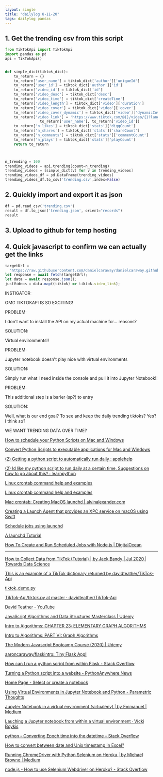 ```yaml
---
layout: single
title: "dailylog 8-11-20"
tags: dailylog pandas
---
```


## 1. Get the trending csv from this script

```python
from TikTokApi import TikTokApi
import pandas as pd
api = TikTokApi()


def simple_dict(tiktok_dict):
    to_return = {}
    to_return['user_name'] = tiktok_dict['author']['uniqueId']
    to_return['user_id'] = tiktok_dict['author']['id']
    to_return['video_id'] = tiktok_dict['id']
    to_return['video_desc'] = tiktok_dict['desc']
    to_return['video_time'] = tiktok_dict['createTime']
    to_return['video_length'] = tiktok_dict['video']['duration']
    to_return['video_cover'] = tiktok_dict['video']['cover']
    to_return['video_cover_dynamic'] = tiktok_dict['video']['dynamicCover']
    to_return['video_link'] = 'https://www.tiktok.com/@{}/video/{}?lang=en'.format(
                to_return['user_name'], to_return['video_id'])
    to_return['n_likes'] = tiktok_dict['stats']['diggCount']
    to_return['n_shares'] = tiktok_dict['stats']['shareCount']
    to_return['n_comments'] = tiktok_dict['stats']['commentCount']
    to_return['n_plays'] = tiktok_dict['stats']['playCount']
    return to_return



n_trending = 100
trending_videos = api.trending(count=n_trending)
trending_videos = [simple_dict(v) for v in trending_videos]
trending_videos_df = pd.DataFrame(trending_videos)
trending_videos_df.to_csv('trending.csv',index=False)
```

## 2. Quickly import and export it as json

```python
df = pd.read_csv('trending.csv')
result = df.to_json('trending.json', orient="records")
result
```

## 3. Upload to github for temp hosting

## 4. Quick javascript to confirm we can actually get the links

```javascript
targetUrl =
  "https://raw.githubusercontent.com/danielcaraway/danielcaraway.github.io/master/assets/data/trending.json";
let response = await fetch(targetUrl);
let data = await response.json();
justVideos = data.map((tiktok) => tiktok.video_link);
```

INSTIGATOR:

OMG TIKTOKAPI IS SO EXCITING!

PROBLEM:

I don't want to install the API on my actual machine for... reasons?

SOLUTION:

Virtual environments!!

PROBLEM:

Jupyter notebook doesn't play nice with virtual environments

SOLUTION:

Simply run what I need inside the console and pull it into Jupyter Notebook!!

PROBLEM:

This additional step is a barier (sp?) to entry

SOLUTION:

Well, what is our end goal? To see and keep the daily trending tiktoks? Yes? I think so?

WE WANT TRENDING DATA OVER TIME?

[How to schedule your Python Scripts on Mac and Windows](https://martechwithme.com/schedule-python-scripts-windows-mac/)

[Convert Python Scripts to executable applications for Mac and Windows](https://martechwithme.com/convert-python-script-app-windows-mac/)

[(2) Getting a python script to automatically run daily : applehelp](https://www.reddit.com/r/applehelp/comments/18scwe/getting_a_python_script_to_automatically_run_daily/)

[(2) Id like my python script to run daily at a certain time. Suggestions on how to go about this? : learnpython](https://www.reddit.com/r/learnpython/comments/85vsp6/id_like_my_python_script_to_run_daily_at_a/)

[Linux crontab command help and examples](https://www.computerhope.com/unix/ucrontab.htm)

[Linux crontab command help and examples](https://www.computerhope.com/unix/ucrontab.htm)

[Mac crontab: Creating MacOS launchd | alvinalexander.com](https://alvinalexander.com/mac-os-x/mac-osx-startup-crontab-launchd-jobs/)

[Creating a Launch Agent that provides an XPC service on macOS using Swift](https://rderik.com/blog/creating-a-launch-agent-that-provides-an-xpc-service-on-macos/)

[Schedule jobs using launchd](https://nathangrigg.com/2012/07/schedule-jobs-using-launchd)

[A launchd Tutorial](https://www.launchd.info/)

[How To Create and Run Scheduled Jobs with Node.js | DigitalOcean](https://www.digitalocean.com/community/tutorials/nodejs-cron-jobs-by-examples)

---

[How to Collect Data from TikTok (Tutorial) | by Jack Bandy | Jul
2020 | Towards Data Science](https://towardsdatascience.com/how-to-collect-data-from-tiktok-tutorial-ab848b40d191)

[This is an example of a TikTok dictionary returned by davidteather/TikTok-Api](https://gist.github.com/davidteather/7c30780bbc30772ba11ec9e0b909e99d)

[tiktok_demo.py](https://gist.github.com/jackbandy/69525e893f7c7efa4389c282e81c9e44)

[TikTok-Api/tiktok.py at master · davidteather/TikTok-Api](https://github.com/davidteather/TikTok-Api/blob/master/TikTokApi/tiktok.py)

[David Teather - YouTube](https://www.youtube.com/channel/UCCbc8k9vvcgMBUWHE9E8f1w)

[JavaScript Algorithms and Data Structures Masterclass | Udemy](https://www.udemy.com/course/js-algorithms-and-data-structures-masterclass/learn/lecture/8344878#overview)

[Intro to Algorithms: CHAPTER 23: ELEMENTARY GRAPH ALGORITHMS](http://staff.ustc.edu.cn/~csli/graduate/algorithms/book6/chap23.htm)

[Intro to Algorithms: PART VI: Graph Algorithms](http://staff.ustc.edu.cn/~csli/graduate/algorithms/book6/partvi.htm)

[The Modern Javascript Bootcamp Course (2020) | Udemy](https://www.udemy.com/course/javascript-beginners-complete-tutorial/learn/lecture/17007310#questions/12087244)

[aaroncaraway/flaskintro: Tiny Flask App!](https://github.com/aaroncaraway/flaskintro)

[How can I run a python script from within Flask - Stack Overflow](https://stackoverflow.com/questions/52835681/how-can-i-run-a-python-script-from-within-flask)

[Turning a Python script into a website - PythonAnywhere News](https://blog.pythonanywhere.com/169/)

[Home Page - Select or create a notebook](http://localhost:8888/tree)

[Using Virtual Environments in Jupyter Notebook and Python - Parametric Thoughts](https://janakiev.com/blog/jupyter-virtual-envs/)

[Jupyter Notebook in a virtual environment (virtualenv) | by Emmanuel | Medium](https://medium.com/@eleroy/jupyter-notebook-in-a-virtual-environment-virtualenv-8f3c3448247)

[Lauching a Jupyter notebook from within a virtual environment · Vicki Boykis](http://veekaybee.github.io/2020/02/18/running-jupyter-in-venv/)

[python - Converting Epoch time into the datetime - Stack Overflow](https://stackoverflow.com/questions/12400256/converting-epoch-time-into-the-datetime)

[How to convert between date and Unix timestamp in Excel?](https://www.extendoffice.com/documents/excel/2473-excel-timestamp-to-date.html)

[Running ChromeDriver with Python Selenium on Heroku | by Michael Browne | Medium](https://medium.com/@mikelcbrowne/running-chromedriver-with-python-selenium-on-heroku-acc1566d161c)

[node.js - How to use Selenium Webdriver on Heroku? - Stack Overflow](https://stackoverflow.com/questions/42860703/how-to-use-selenium-webdriver-on-heroku)
